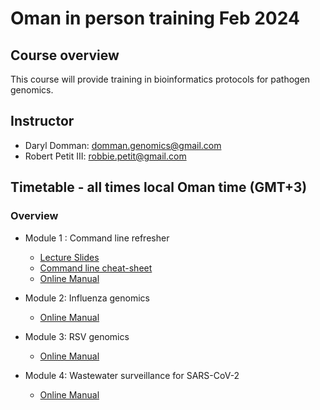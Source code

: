# Oman in person training Feb 2024

## Course overview
This course will provide training in bioinformatics protocols for pathogen genomics.

## Instructor
- Daryl Domman: [domman.genomics@gmail.com](domman.genomics@gmail.com)
- Robert Petit III: [robbie.petit@gmail.com](robbie.petit@gmail.com )


## Timetable - all times local Oman time (GMT+3)
### Overview

- Module 1 : Command line refresher
  - [Lecture Slides](lectures/2_Command_line.pdf)
  - [Command line cheat-sheet](manuals/01_Command_Line/Command_Line_Refesher.md)
  - [Online Manual](manuals/01_Command_Line/Command_Line_module.md)

- Module 2: Influenza genomics
  - [Online Manual](manuals/02_Flu/Flu_pipeline.md)
  
- Module 3: RSV genomics
  - [Online Manual](manuals/03_RSV/RVOP.md)

- Module 4: Wastewater surveillance for SARS-CoV-2
  - [Online Manual](manuals/04_SCV2_WW/SCV2_WW.md)